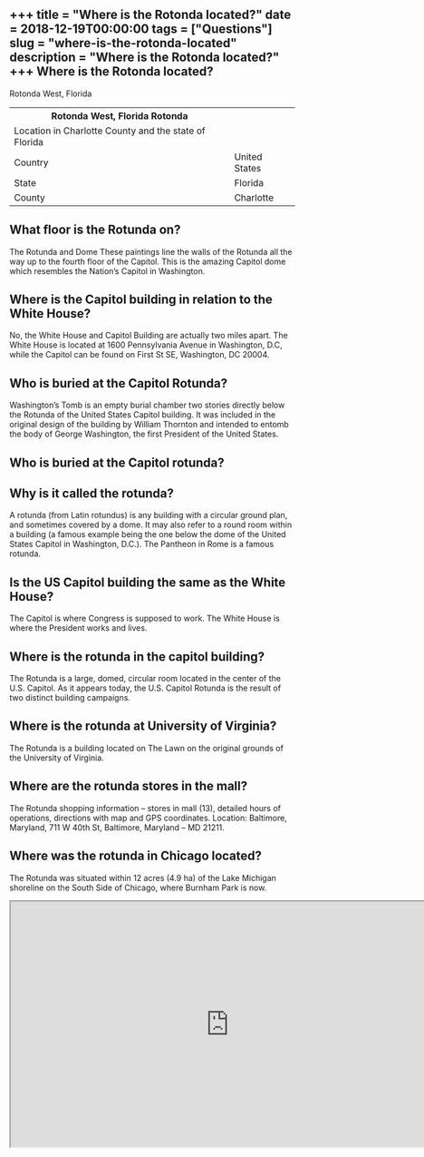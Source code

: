 +++
title = "Where is the Rotonda located?"
date = 2018-12-19T00:00:00
tags = ["Questions"]
slug = "where-is-the-rotonda-located"
description = "Where is the Rotonda located?"
+++
Where is the Rotonda located?
-----------------------------

Rotonda West, Florida

<table><tr><th>Rotonda West, Florida Rotonda</th></tr><tr><td>Location in Charlotte County and the state of Florida</td></tr><tr><td>Country</td><td>United States</td></tr><tr><td>State</td><td>Florida</td></tr><tr><td>County</td><td>Charlotte</td></tr></table>

What floor is the Rotunda on?
-----------------------------

The Rotunda and Dome These paintings line the walls of the Rotunda all the way up to the fourth floor of the Capitol. This is the amazing Capitol dome which resembles the Nation’s Capitol in Washington.

Where is the Capitol building in relation to the White House?
-------------------------------------------------------------

No, the White House and Capitol Building are actually two miles apart. The White House is located at 1600 Pennsylvania Avenue in Washington, D.C, while the Capitol can be found on First St SE, Washington, DC 20004.

Who is buried at the Capitol Rotunda?
-------------------------------------

Washington’s Tomb is an empty burial chamber two stories directly below the Rotunda of the United States Capitol building. It was included in the original design of the building by William Thornton and intended to entomb the body of George Washington, the first President of the United States.

Who is buried at the Capitol rotunda?
-------------------------------------

Why is it called the rotunda?
-----------------------------

A rotunda (from Latin rotundus) is any building with a circular ground plan, and sometimes covered by a dome. It may also refer to a round room within a building (a famous example being the one below the dome of the United States Capitol in Washington, D.C.). The Pantheon in Rome is a famous rotunda.

Is the US Capitol building the same as the White House?
-------------------------------------------------------

The Capitol is where Congress is supposed to work. The White House is where the President works and lives.

Where is the rotunda in the capitol building?
---------------------------------------------

The Rotunda is a large, domed, circular room located in the center of the U.S. Capitol. As it appears today, the U.S. Capitol Rotunda is the result of two distinct building campaigns.

Where is the rotunda at University of Virginia?
-----------------------------------------------

The Rotunda is a building located on The Lawn on the original grounds of the University of Virginia.

Where are the rotunda stores in the mall?
-----------------------------------------

The Rotunda shopping information – stores in mall (13), detailed hours of operations, directions with map and GPS coordinates. Location: Baltimore, Maryland, 711 W 40th St, Baltimore, Maryland – MD 21211.

Where was the rotunda in Chicago located?
-----------------------------------------

The Rotunda was situated within 12 acres (4.9 ha) of the Lake Michigan shoreline on the South Side of Chicago, where Burnham Park is now.

<iframe allow="accelerometer; autoplay; clipboard-write; encrypted-media; gyroscope; picture-in-picture" allowfullscreen="" class="__youtube_prefs__  epyt-is-override  no-lazyload" data-no-lazy="1" data-origheight="433" data-origwidth="770" data-skipgform_ajax_framebjll="" height="433" id="_ytid_82968" loading="lazy" src="https://www.youtube.com/embed/qvgq1awXNzs?enablejsapi=1&autoplay=0&cc_load_policy=0&cc_lang_pref=&iv_load_policy=1&loop=0&modestbranding=0&rel=1&fs=1&playsinline=0&autohide=2&theme=dark&color=red&controls=1&" title="YouTube player" width="770"></iframe>